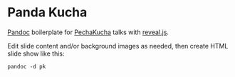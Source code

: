 # Panda Kucha

[Pandoc](https://pandoc.org/) boilerplate for [PechaKucha](https://en.wikipedia.org/wiki/PechaKucha) talks with [reveal.js](https://revealjs.com/).

Edit slide content and/or background images as needed, then create HTML slide show like this:

    pandoc -d pk
